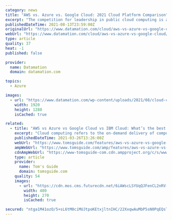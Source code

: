 ```yaml
---
category: news
title: "AWS vs. Azure vs. Google Cloud: 2021 Cloud Platform Comparison"
excerpt: "The competition for leadership in public cloud computing is a fierce three-way race: Amazon Web Services (AWS) vs. Microsoft Azure vs. Google Cloud Platform (GCP). Clearly these three top cloud companies hold a commanding lead in the infrastructure as a ..."
publishedDateTime: 2021-08-13T23:59:00Z
originalUrl: "https://www.datamation.com/cloud/aws-vs-azure-vs-google-cloud/"
webUrl: "https://www.datamation.com/cloud/aws-vs-azure-vs-google-cloud/"
type: article
quality: 37
heat: -1
published: false

provider:
  name: Datamation
  domain: datamation.com

topics:
  - Azure

images:
  - url: "https://www.datamation.com/wp-content/uploads/2021/08/cloud-computing-4099960_1920.jpg"
    width: 1920
    height: 1280
    isCached: true

related:
  - title: "AWS vs Azure vs Google Cloud vs IBM Cloud: What’s the best cloud environment?"
    excerpt: "Cloud computing refers to the on-demand delivery of computer ... IBM’s Workload Scheduler and Microsoft’s Azure Logic App make it easy to run individual jobs, with scheduled or rules-based execution. AWS Scheduler has a similar functionality, but ..."
    publishedDateTime: 2021-03-26T13:26:00Z
    webUrl: "https://www.tomsguide.com/features/aws-vs-azure-vs-google-cloud-vs-ibm-cloud-whats-the-best-cloud-environment"
    ampWebUrl: "https://www.tomsguide.com/amp/features/aws-vs-azure-vs-google-cloud-vs-ibm-cloud-whats-the-best-cloud-environment"
    cdnAmpWebUrl: "https://www-tomsguide-com.cdn.ampproject.org/c/s/www.tomsguide.com/amp/features/aws-vs-azure-vs-google-cloud-vs-ibm-cloud-whats-the-best-cloud-environment"
    type: article
    provider:
      name: Tom's Guide
      domain: tomsguide.com
    quality: 54
    images:
      - url: "https://cdn.mos.cms.futurecdn.net/6iAWscLSYUqQJFenCL2nRV-480-80.jpg"
        width: 480
        height: 270
        isCached: true

secured: "ntga1M41ozO/5+sL6tM0ciMUJtpoKEtxjltnIHC/22XxqwAuMbP5sN0PqEQsTHf3Ipm1MX7w4gdBmDtwQssv/QfZhWYeGrmpCPcolEHSE51nOBoTVXKwuT0lKr3wPztw1uUaELVpIGjyxx2x2DYzNUvmy0fsSLRZ2SRldraV5G+4IyVxlTcBQzaPcvA8kpbb3hl5S7Z/hfZ0i3pLXbOMGeL+bY7tNUyD+6hrpXfoJqGpi3un0A38JOrX1uqgvBVT0DOkFS9XewKbFQHcVqov8mqycdrGxbr+wh4yhRpE2dfq8Rn9NdHhGHQRrof+sDRSvhWodkRYC5dIdoMUgICW9FMlgvjvVNT5AVywJacriO4=;hVUBzj+XiIzd+Z9er9MSGw=="
---
```


